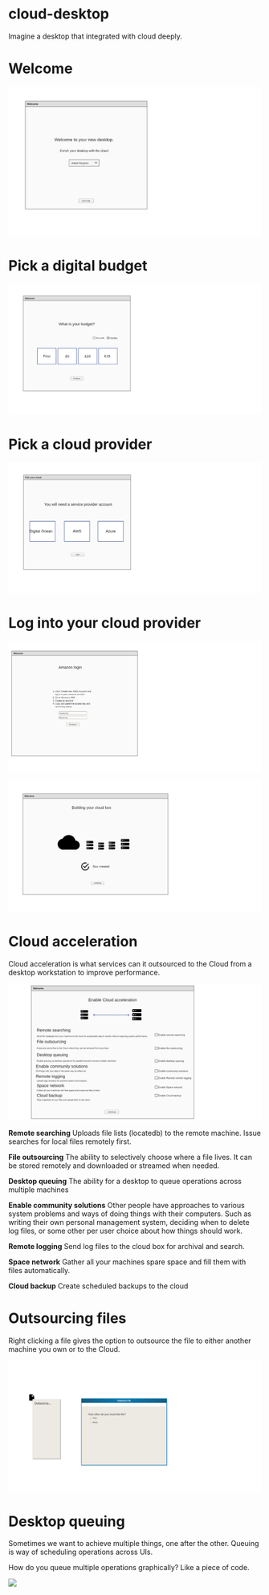 # cloud-desktop

Imagine a desktop that integrated with cloud deeply.

# Welcome

![](images/welcome.png)

# Pick a digital budget

![](images/budget.png)

# Pick a cloud provider

![](images/pickcloud.png)

# Log into your cloud provider

![](images/cloud_login.png)

![](images/creating_cloud.png)

# Cloud acceleration

Cloud acceleration is what services can it outsourced to the Cloud from a desktop workstation to improve performance.

![](images/acceleration.png)

**Remote searching** Uploads file lists (locatedb) to the remote machine. Issue searches for local files remotely first.

**File outsourcing** The ability to selectively choose where a file lives. It can be stored remotely and downloaded or streamed when needed.

**Desktop queuing** The ability for a desktop to queue operations across multiple machines

**Enable community solutions** Other people have approaches to various system problems and ways of doing things with their computers. Such as writing their own personal management system, deciding when to delete log files, or some other per user choice about how things should work.

**Remote logging** Send log files to the cloud box for archival and search.

**Space network** Gather all your machines spare space and fill them with files automatically.

**Cloud backup** Create scheduled backups to the cloud

# Outsourcing files

Right clicking a file gives the option to outsource the file to either another machine you own or to the Cloud.

![](images/outsource.png)

# Desktop queuing

Sometimes we want to achieve multiple things, one after the other. Queuing is way of scheduling operations across UIs.

How do you queue multiple operations graphically? Like a piece of code.

![](queuing.png)
